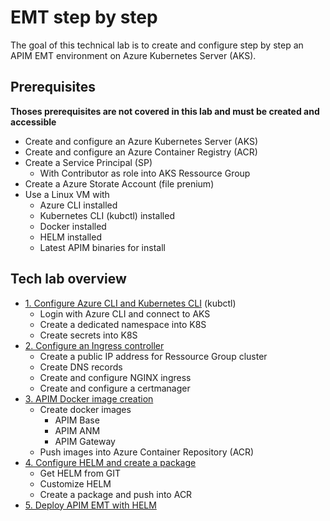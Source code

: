 # EMT step by step

The goal of this technical lab is to create and configure step by step an APIM EMT environment on Azure Kubernetes Server (AKS).

## Prerequisites
**Thoses prerequisites are not covered in this lab and must be created and accessible**
- Create and configure an Azure Kubernetes Server (AKS)
- Create and configure an Azure Container Registry (ACR)
- Create a Service Principal (SP)
    - With Contributor as role into AKS Ressource Group
- Create a Azure Storate Account (file prenium)
- Use a Linux VM with
    - Azure CLI installed
    - Kubernetes CLI (kubctl) installed
    - Docker installed
    - HELM installed
    - Latest APIM binaries for install

## Tech lab overview
- [1. Configure Azure CLI and Kubernetes CLI](./Configure_Azure_and_Kubernetes_CLI) (kubctl)
    - Login with Azure CLI and connect to AKS
    - Create a dedicated namespace into K8S
    - Create secrets into K8S
- [2. Configure an Ingress controller](./Configure_an_ingress_controller)
    - Create a public IP address for Ressource Group cluster
    - Create DNS records
    - Create and configure NGINX ingress
    - Create and configure a certmanager
- [3. APIM Docker image creation](./APIM_Docker_image_creation)
    - Create docker images
        - APIM Base
        - APIM ANM
        - APIM Gateway
    - Push images into Azure Container Repository (ACR)
- [4. Configure HELM and create a package](./Configure_and_create_HELM_package)
    - Get HELM from GIT
    - Customize HELM
    - Create a package and push into ACR
- [5. Deploy APIM EMT with HELM](./Deploy_APIM_EMT_with_HELM)

